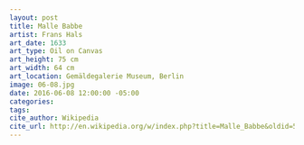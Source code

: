```yaml
---
layout: post
title: Malle Babbe
artist: Frans Hals
art_date: 1633
art_type: Oil on Canvas
art_height: 75 cm
art_width: 64 cm
art_location: Gemäldegalerie Museum, Berlin
image: 06-08.jpg
date: 2016-06-08 12:00:00 -05:00
categories:
tags:
cite_author: Wikipedia
cite_url: http://en.wikipedia.org/w/index.php?title=Malle_Babbe&oldid=592347759
---
```

